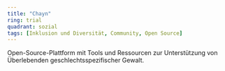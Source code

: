 ```yaml
---
title: "Chayn"
ring: trial
quadrant: sozial
tags: [Inklusion und Diversität, Community, Open Source]
---
```


Open-Source-Plattform mit Tools und Ressourcen zur Unterstützung von Überlebenden geschlechtsspezifischer Gewalt.